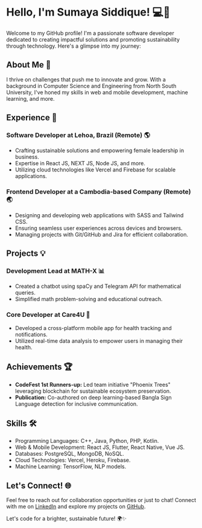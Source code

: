 # Hello, I'm Sumaya Siddique! 💻🌸

Welcome to my GitHub profile! I'm a passionate software developer dedicated to creating impactful solutions and promoting sustainability through technology. Here's a glimpse into my journey:

## About Me 🌟

I thrive on challenges that push me to innovate and grow. With a background in Computer Science and Engineering from North South University, I've honed my skills in web and mobile development, machine learning, and more.

## Experience 🚀

### Software Developer at Lehoa, Brazil (Remote) 🌎
- Crafting sustainable solutions and empowering female leadership in business.
- Expertise in React JS, NEXT JS, Node JS, and more.
- Utilizing cloud technologies like Vercel and Firebase for scalable applications.

### Frontend Developer at a Cambodia-based Company (Remote) 🌏
- Designing and developing web applications with SASS and Tailwind CSS.
- Ensuring seamless user experiences across devices and browsers.
- Managing projects with Git/GitHub and Jira for efficient collaboration.

## Projects 💡

### Development Lead at MATH-X 📊
- Created a chatbot using spaCy and Telegram API for mathematical queries.
- Simplified math problem-solving and educational outreach.

### Core Developer at Care4U 🏥
- Developed a cross-platform mobile app for health tracking and notifications.
- Utilized real-time data analysis to empower users in managing their health.

## Achievements 🏆

- **CodeFest 1st Runners-up:** Led team initiative "Phoenix Trees" leveraging blockchain for sustainable ecosystem preservation.
- **Publication:** Co-authored on deep learning-based Bangla Sign Language detection for inclusive communication.

## Skills 🛠️

- Programming Languages: C++, Java, Python, PHP, Kotlin.
- Web & Mobile Development: React JS, Flutter, React Native, Vue JS.
- Databases: PostgreSQL, MongoDB, NoSQL.
- Cloud Technologies: Vercel, Heroku, Firebase.
- Machine Learning: TensorFlow, NLP models.

## Let's Connect! 🌐

Feel free to reach out for collaboration opportunities or just to chat! Connect with me on [LinkedIn]([https://www.linkedin.com/in/sumaya-siddique-1a78451a9/]) and explore my projects on [GitHub](https://github.com/SumayaSiddique).

Let's code for a brighter, sustainable future! 🌍✨
